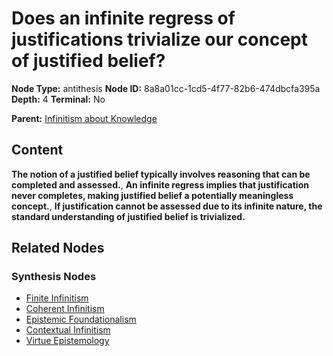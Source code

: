 # Does an infinite regress of justifications trivialize our concept of justified belief?

**Node Type:** antithesis
**Node ID:** 8a8a01cc-1cd5-4f77-82b6-474dbcfa395a
**Depth:** 4
**Terminal:** No

**Parent:** [Infinitism about Knowledge](infinitism-about-knowledge-synthesis-3edafc74-05c8-4c31-a1a7-9c807f7ce51e.md)

## Content

**The notion of a justified belief typically involves reasoning that can be completed and assessed.**, **An infinite regress implies that justification never completes, making justified belief a potentially meaningless concept.**, **If justification cannot be assessed due to its infinite nature, the standard understanding of justified belief is trivialized.**

## Related Nodes

### Synthesis Nodes

- [Finite Infinitism](finite-infinitism-synthesis-1551c451-f3f6-4ea1-80a3-37141d366b6e.md)
- [Coherent Infinitism](coherent-infinitism-synthesis-587a4722-6988-475e-bb0c-7698f5435e70.md)
- [Epistemic Foundationalism](epistemic-foundationalism-synthesis-24075e49-7b8e-4ccb-88ac-199fafac31fd.md)
- [Contextual Infinitism](contextual-infinitism-synthesis-5fbf92d5-7806-4051-b4a5-7df36eafd6cb.md)
- [Virtue Epistemology](virtue-epistemology-synthesis-4bf423f0-d172-49b7-8fdd-4be58141ae83.md)
